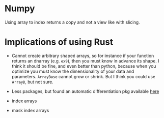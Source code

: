 # Numpy

Using array to index returns a copy and not a view like with slicing.

# Implications of using Rust

- Cannot create arbitrary shaped arrays, so for instance if your function returns an dnarray (e.g. `ex9`), then you must know in advance its shape. I think it should be fine, and even better than python, because when you optimize you must know the dimensionality of your data and parameters. `ArrayBase` cannot grow or shrink. But I think you could use `ArrayD`, but not sure.

- Less packages, but found an automatic differentiation pkg available [here](https://github.com/raskr/rust-autograd)

- index arrays

- mask index arrays
